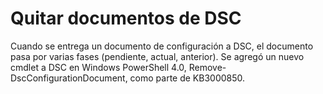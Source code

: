 # Quitar documentos de DSC

Cuando se entrega un documento de configuración a DSC, el documento pasa por varias fases (pendiente, actual, anterior). Se agregó un nuevo cmdlet a DSC en Windows PowerShell 4.0, Remove-DscConfigurationDocument, como parte de KB3000850. 



<!--HONumber=Jun16_HO4-->


